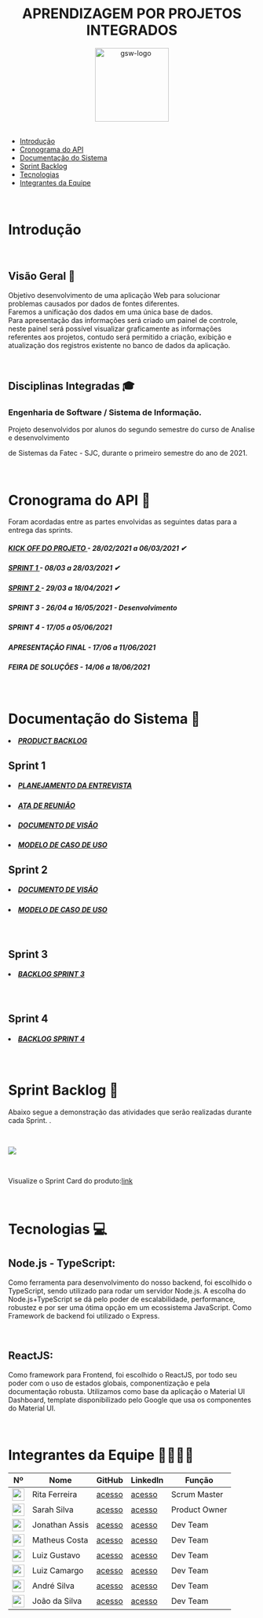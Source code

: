 <div align="center">

# APRENDIZAGEM POR PROJETOS INTEGRADOS

   <img src="https://i.imgur.com/dKuDMU6.png" alt="gsw-logo" width=150 >
</div>

 <br/>

- [Introdução](#Introdução)
- [Cronograma do API](#CronogramadoAPI)
- [Documentação do Sistema](#Documentacao)
- [Sprint Backlog](#SprintBacklog)
- [Tecnologias](#Tecnologias)
- [Integrantes da Equipe](#IntegrantesdaEquipe)

 <br/>

 # Introdução <a name = "Introdução"></a>
 <br/>

## Visão Geral 🔎

Objetivo desenvolvimento de uma aplicação Web para solucionar problemas causados por dados de fontes diferentes.
<br/>
Faremos a unificação dos dados em uma única base de dados.
<br/>
Para apresentação das informações será criado um painel de controle, neste painel será possível visualizar graficamente as informações referentes aos projetos, contudo será permitido a criação, exibição e atualização dos registros existente no banco de dados da aplicação.

<br/>

## Disciplinas Integradas 🎓

### Engenharia de Software / Sistema de Informação.

Projeto desenvolvidos por alunos do segundo semestre do curso de Analise e desenvolvimento

de Sistemas da Fatec - SJC, durante o primeiro semestre do ano de 2021.

<br/>

# Cronograma do API 📆 <a name = "CronogramadoAPI"></a>

Foram acordadas entre as partes envolvidas as seguintes datas para a entrega das sprints.

<h5 >
   <a href='https://github.com/ferreirarita/APRENDIZAGEM-POR-PROJETOS-INTEGRADOS-2021/tree/main/Refer%C3%AAncias/Kickoff'>
   KICK OFF DO PROJETO </a> - 28/02/2021 a 06/03/2021 ✔</h5>

   <h5 >
   <a href='https://github.com/ferreirarita/APRENDIZAGEM-POR-PROJETOS-INTEGRADOS-2021/tree/main/Refer%C3%AAncias/Sprint%201'>
   SPRINT 1 </a> - 08/03 a 28/03/2021 ✔</h5>

   <h5 >
   <a href='https://github.com/ferreirarita/APRENDIZAGEM-POR-PROJETOS-INTEGRADOS-2021/tree/main/Refer%C3%AAncias/Sprint%202'>
   SPRINT 2 </a> - 29/03 a 18/04/2021 ✔</h5>

   <h5 >

 SPRINT 3 </a> - 26/04 a 16/05/2021 - Desenvolvimento</h5>

   <h5 >

 SPRINT 4 </a> - 17/05 a 05/06/2021</h5>

   <h5 >

 APRESENTAÇÃO FINAL </a> - 17/06 a 11/06/2021</h5>

   <h5 >

 FEIRA DE SOLUÇÕES</a> - 14/06 a 18/06/2021</h5>

 <br/>

# Documentação do Sistema 📂 <a name = "Documentacao"></a>

  <h5 >
   <a href='https://github.com/ferreirarita/APRENDIZAGEM-POR-PROJETOS-INTEGRADOS-2021/tree/main/Refer%C3%AAncias/Backlogtotal'>
   <li> PRODUCT BACKLOG</li></a> </h5>

## Sprint 1

  <h5 >
   <a href='https://github.com/ferreirarita/APRENDIZAGEM-POR-PROJETOS-INTEGRADOS-2021/tree/main/Referências/Documentos/Planejamento'>
   <li> PLANEJAMENTO DA ENTREVISTA</li></a> </h5>

   <h5 >
   <a href='https://github.com/ferreirarita/APRENDIZAGEM-POR-PROJETOS-INTEGRADOS-2021/tree/main/Referências/Documentos/Ata'>
   <li> ATA DE REUNIÃO</li></a> </h5>

   <h5 >
   <a href='https://github.com/ferreirarita/APRENDIZAGEM-POR-PROJETOS-INTEGRADOS-2021/tree/main/Referências/Documentos/DocumentoVisao'>
   <li>DOCUMENTO DE VISÃO</li></a> </h5>

   <h5 >
   <a href='https://github.com/ferreirarita/APRENDIZAGEM-POR-PROJETOS-INTEGRADOS-2021/tree/main/Referências/Documentos/CasodeUso'>
   <li>MODELO DE CASO DE USO</li> </a> </h5>
 
## Sprint 2

   <h5 >
   <a href='https://github.com/ferreirarita/APRENDIZAGEM-POR-PROJETOS-INTEGRADOS-2021/tree/main/Refer%C3%AAncias/Documentos/Sprint%202/DocumentoVisao'>
   <li>DOCUMENTO DE VISÃO</li></a> </h5>

   <h5 >
   <a href='https://github.com/ferreirarita/APRENDIZAGEM-POR-PROJETOS-INTEGRADOS-2021/tree/main/Referências/Documentos/Sprint%202/CasosDeUso'>

   <li>MODELO DE CASO DE USO</li> </a> </h5>

   <br/>

## Sprint 3

   <h5 >
   <a href='https://github.com/ferreirarita/APRENDIZAGEM-POR-PROJETOS-INTEGRADOS-2021/tree/main/Refer%C3%AAncias/DocBacklogSprint3'>

   <li>BACKLOG SPRINT 3</li> </a> </h5>

   <br/>

## Sprint 4

  <h5 >
  <a href='https://github.com/ferreirarita/APRENDIZAGEM-POR-PROJETOS-INTEGRADOS-2021/tree/main/Refer%C3%AAncias/DocBacklogSprint4'>

  <li>BACKLOG SPRINT 4</li> </a> </h5>

  <br/>

# Sprint Backlog 📃<a name = "SprintBacklog"></a>

<h align="center"> Abaixo segue a demonstração das atividades que serão realizadas durante cada Sprint. .</h>

 <br/>

![](https://i.imgur.com/ySfad3c.jpg)

 <br/>

Visualize o Sprint Card do produto:[link](https://github.com/ferreirarita/APRENDIZAGEM-POR-PROJETOS-INTEGRADOS-2021/tree/main/Refer%C3%AAncias/Cards)

 <br/>

# Tecnologias 💻 <a name = "Tecnologias"></a>

## Node.js - TypeScript:

Como ferramenta para desenvolvimento do nosso backend, foi escolhido o TypeScript, sendo utilizado para rodar um servidor Node.js. A escolha do Node.js+TypeScript se dá pelo poder de escalabilidade, performance, robustez e por ser uma ótima opção em um ecossistema JavaScript. Como Framework de backend foi utilizado o Express.

   <br/>

## ReactJS:

Como framework para Frontend, foi escolhido o ReactJS, por todo seu poder com o uso de estados globais, componentização  e pela documentação robusta. Utilizamos como base da aplicação o Material UI Dashboard, template disponibilizado pelo Google que usa os componentes do Material UI.

<br/>

# Integrantes da Equipe 👩‍💻👨‍💻 <a name = "IntegrantesdaEquipe"></a>

| Nº                                                                      | Nome           | GitHub                                          | Linkedln                                                          | Função        |
| ----------------------------------------------------------------------- | -------------- | ----------------------------------------------- | ----------------------------------------------------------------- | ------------- |
| <img width="25px" height="25px" src="https://i.imgur.com/kEh4Dqy.png">  | Rita Ferreira  | [acesso](https://github.com/ferreirarita)       | [acesso](https://www.linkedin.com/in/rita-ferreira-894ba1200)     | Scrum Master  |
| <img width="25px" height="25px" src="https://i.imgur.com/mnY9Ye9.jpeg"> | Sarah Silva    | [acesso](https://github.com/Sarah6197)          | [acesso](https://www.linkedin.com/in/sarah-fernandes-494000196/)  | Product Owner |
| <img width="25px" height="25px" src="https://i.imgur.com/IVGZ0fB.png">  | Jonathan Assis | [acesso](https://github.com/Jonathan-Assis)     | [acesso](https://www.linkedin.com/in/jonathan-gabriel-/)          | Dev Team      |
| <img width="25px" height="25px" src="https://i.imgur.com/OoDTvzZ.png">  | Matheus Costa  | [acesso](https://www.github.com/MatheusCoxxxta) | [acesso](https://www.linkedin.com/in/matheus-costa-500695187)     | Dev Team      |
| <img width="25px" height="25px" src="https://i.imgur.com/3iXu5DL.jpg">  | Luiz Gustavo   | [acesso](https://github.com/UkitakeKazui)       | [acesso](https://www.linkedin.com/in/gustavo-vieira-699729207/)   | Dev Team      |
| <img width="25px" height="25px" src="https://i.imgur.com/zWdgoeZ.jpeg"> | Luiz Camargo   | [acesso](https://github.com/Felipe221070)       | [acesso](https://www.linkedin.com/in/felipe-programador)          | Dev Team      |
| <img width="25px" height="25px" src="https://i.imgur.com/sWAKtzF.jpg">  | André Silva    | [acesso](https://github.com/AndreSilva358)      | [acesso](https://www.linkedin.com/in/andr%C3%A9-silva-63a4621ba/) | Dev Team      |
| <img width="25px" height="25px" src="https://i.imgur.com/hUlRdDm.jpg">  | João da Silva  | [acesso](https://github.com/Joaoevr)            | [acesso](https://www.linkedin.com/in/joão-vitor-silva-261a471b9/) | Dev Team      |
